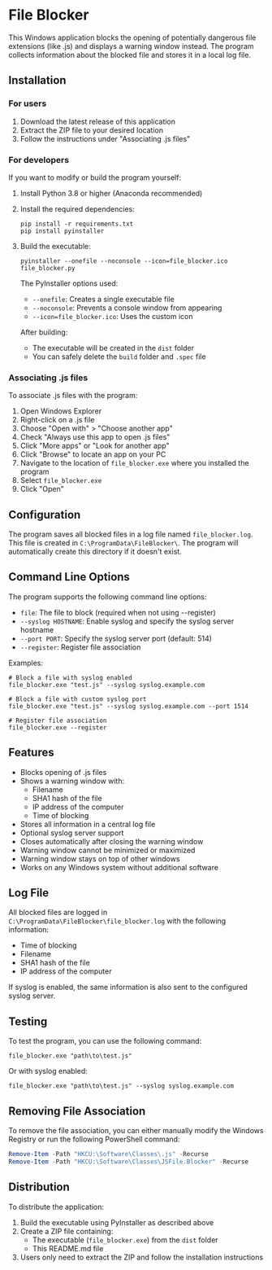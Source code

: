 # File Blocker

This Windows application blocks the opening of potentially dangerous file extensions (like .js) and displays a warning window instead. The program collects information about the blocked file and stores it in a local log file.

## Installation

### For users
1. Download the latest release of this application
2. Extract the ZIP file to your desired location
3. Follow the instructions under "Associating .js files"

### For developers
If you want to modify or build the program yourself:

1. Install Python 3.8 or higher (Anaconda recommended)
2. Install the required dependencies:
   ```
   pip install -r requirements.txt
   pip install pyinstaller
   ```
3. Build the executable:
   ```
   pyinstaller --onefile --noconsole --icon=file_blocker.ico file_blocker.py
   ```

   The PyInstaller options used:
   - `--onefile`: Creates a single executable file
   - `--noconsole`: Prevents a console window from appearing
   - `--icon=file_blocker.ico`: Uses the custom icon

   After building:
   - The executable will be created in the `dist` folder
   - You can safely delete the `build` folder and `.spec` file

### Associating .js files

To associate .js files with the program:

1. Open Windows Explorer
2. Right-click on a .js file
3. Choose "Open with" > "Choose another app"
4. Check "Always use this app to open .js files"
5. Click "More apps" or "Look for another app"
6. Click "Browse" to locate an app on your PC
7. Navigate to the location of `file_blocker.exe` where you installed the program
8. Select `file_blocker.exe`
9. Click "Open"

## Configuration

The program saves all blocked files in a log file named `file_blocker.log`. This file is created in `C:\ProgramData\FileBlocker\`. The program will automatically create this directory if it doesn't exist.

## Command Line Options

The program supports the following command line options:

- `file`: The file to block (required when not using --register)
- `--syslog HOSTNAME`: Enable syslog and specify the syslog server hostname
- `--port PORT`: Specify the syslog server port (default: 514)
- `--register`: Register file association

Examples:
```
# Block a file with syslog enabled
file_blocker.exe "test.js" --syslog syslog.example.com

# Block a file with custom syslog port
file_blocker.exe "test.js" --syslog syslog.example.com --port 1514

# Register file association
file_blocker.exe --register
```

## Features

- Blocks opening of .js files
- Shows a warning window with:
  - Filename
  - SHA1 hash of the file
  - IP address of the computer
  - Time of blocking
- Stores all information in a central log file
- Optional syslog server support
- Closes automatically after closing the warning window
- Warning window cannot be minimized or maximized
- Warning window stays on top of other windows
- Works on any Windows system without additional software

## Log File

All blocked files are logged in `C:\ProgramData\FileBlocker\file_blocker.log` with the following information:
- Time of blocking
- Filename
- SHA1 hash of the file
- IP address of the computer

If syslog is enabled, the same information is also sent to the configured syslog server.

## Testing

To test the program, you can use the following command:
```
file_blocker.exe "path\to\test.js"
```

Or with syslog enabled:
```
file_blocker.exe "path\to\test.js" --syslog syslog.example.com
```

## Removing File Association

To remove the file association, you can either manually modify the Windows Registry or run the following PowerShell command:

```powershell
Remove-Item -Path "HKCU:\Software\Classes\.js" -Recurse
Remove-Item -Path "HKCU:\Software\Classes\JSFile.Blocker" -Recurse
```

## Distribution

To distribute the application:

1. Build the executable using PyInstaller as described above
2. Create a ZIP file containing:
   - The executable (`file_blocker.exe`) from the `dist` folder
   - This README.md file
3. Users only need to extract the ZIP and follow the installation instructions 